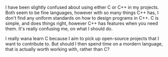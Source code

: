 I have been slightly confused about using either C or C++ in my projects. Both seem to be fine languages, however with so many things C++ has, I don't find any uniform
standards on how to design programs in C++. C is simple, and does things right, however C++ has features when you need them. It's really confusing me, on what I should 
do.

I really wana learn C because I aim to pick up open-source projects that I want to contribute to. But should I then spend time on a mordern language, that is actually worth
working with, rather than C?

